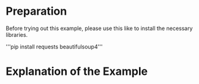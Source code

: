 # Preparation

Before trying out this example, please use this like to install the necessary libraries.

'''pip install requests beautifulsoup4'''

# Explanation of the Example

